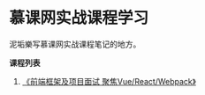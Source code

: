 # 慕课网实战课程学习
泥垢樂写慕课网实战课程笔记的地方。



**课程列表**

1. [《前端框架及项目面试 聚焦Vue/React/Webpack》](https://github.com/negrochn/study-imooc/blob/master/419/README.md)